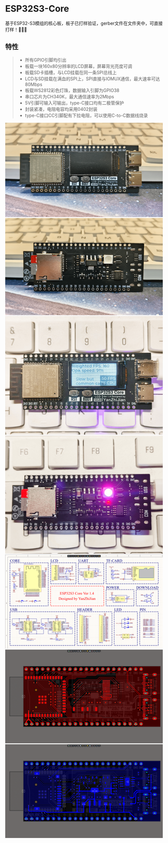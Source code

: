 # ESP32S3-Core
基于ESP32-S3模组的核心板，板子已打样验证，gerber文件在文件夹中，可直接打样！🚀🚀🚀
## 特性
> * 所有GPIO引脚均引出
> * 板载一块160x80分辨率的LCD屏幕，屏幕背光亮度可调
> * 板载SD卡插槽，与LCD挂载在同一条SPI总线上
> * LCD与SD挂载在满血的SPI上，SPI直接与IOMUX通信，最大速率可达80Mbps
> * 板载WS2812彩色灯珠，数据输入引脚为GPIO38
> * 串口芯片为CH340K，最大通信速率为2Mbps
> * 5V引脚可输入可输出，type-C接口均有二极管保护
> * 封装紧凑，电阻电容均采用0402封装
> * type-C接口CC引脚配有下拉电阻，可以使用C-to-C数据线烧录

![1](/Image/1.png)
![2](/Image/2.png)
![3](/Image/3.png)
![4](/Image/4.png)
![5](/Image/5.png)
![6](/Image/6.png)
![7](/Image/7.png)
